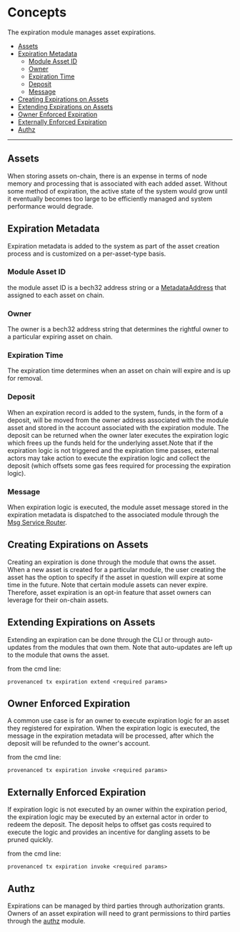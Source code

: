 # Concepts

The expiration module manages asset expirations.

<!-- TOC -->
  - [Assets](#assets)
  - [Expiration Metadata](#expiration-metadata)
    - [Module Asset ID](#module-asset-id)
    - [Owner](#owner)
    - [Expiration Time](#expiration-time)
    - [Deposit](#deposit)
    - [Message](#message)
  - [Creating Expirations on Assets](#creating-expirations-on-assets)
  - [Extending Expirations on Assets](#extending-expirations-on-assets)
  - [Owner Enforced Expiration](#owner-enforced-expiration)
  - [Externally Enforced Expiration](#externally-enforced-expiration)
  - [Authz](#authz)


---
## Assets

When storing assets on-chain, there is an expense in terms of node memory and processing 
that is associated with each added asset. Without some method of expiration, the active state 
of the system would grow until it eventually becomes too large to be efficiently managed and 
system performance would degrade.

## Expiration Metadata

Expiration metadata is added to the system as part of the asset creation process and 
is customized on a per-asset-type basis.

### Module Asset ID

the module asset ID is a bech32 address string or a [MetadataAddress](../../metadata/spec/01_concepts.md) 
that assigned to each asset on chain.

### Owner

The owner is a bech32 address string that determines the rightful owner to a particular expiring asset on chain.

### Expiration Time

The expiration time determines when an asset on chain will expire and is up for removal.

### Deposit

When an expiration record is added to the system, funds, in the form of a deposit, will be moved from the owner address
associated with the module asset and stored in the account associated with the expiration module. The deposit can be returned
when the owner later executes the expiration logic which frees up the funds held for the underlying asset.Note that if the
expiration logic is not triggered and the expiration time passes, external actors may take action to execute the expiration
logic and collect the deposit (which offsets some gas fees required for processing the expiration logic).

### Message

When expiration logic is executed, the module asset message stored in the expiration metadata is dispatched to the associated module
through the [Msg Service Router](https://docs.cosmos.network/main/core/baseapp.html#msg-service-router).

## Creating Expirations on Assets

Creating an expiration is done through the module that owns the asset. When a new asset is created for a particular module,
the user creating the asset has the option to specify if the asset in question will expire at some time in the future.
Note that certain module assets can never expire. Therefore, asset expiration is an opt-in feature that asset owners can
leverage for their on-chain assets.

## Extending Expirations on Assets

Extending an expiration can be done through the CLI or through auto-updates from the modules that own them. 
Note that auto-updates are left up to the module that owns the asset.

from the cmd line:
```shell
provenanced tx expiration extend <required params>
```

## Owner Enforced Expiration

A common use case is for an owner to execute expiration logic for an asset they registered for expiration.
When the expiration logic is executed, the message in the expiration metadata will be processed, after which 
the deposit will be refunded to the owner's account.

from the cmd line:
```shell
provenanced tx expiration invoke <required params>
```

## Externally Enforced Expiration

If expiration logic is not executed by an owner within the expiration period, the expiration logic may be executed
by an external actor in order to redeem the deposit. The deposit helps to offset gas costs required to execute the
logic and provides an incentive for dangling assets to be pruned quickly.

from the cmd line:
```shell
provenanced tx expiration invoke <required params>
```

## Authz

Expirations can be managed by third parties through authorization grants. Owners of an asset expiration will need
to grant permissions to third parties through the [authz](https://docs.cosmos.network/main/modules/authz) module.
